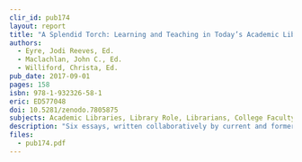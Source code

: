 ```yaml
---
clir_id: pub174
layout: report
title: "A Splendid Torch: Learning and Teaching in Today’s Academic Libraries"
authors: 
  - Eyre, Jodi Reeves, Ed.
  - Maclachlan, John C., Ed.
  - Williford, Christa, Ed.
pub_date: 2017-09-01
pages: 158
isbn: 978-1-932326-58-1
eric: ED577048
doi: 10.5281/zenodo.7805875
subjects: Academic Libraries, Library Role, Librarians, College Faculty, Librarian Teacher Cooperation, Educational Technology, Technological Literacy, Maps, Case Studies, Cooperation, Electronic Publishing, Electronic Libraries, Printing
description: "Six essays, written collaboratively by current and former CLIR postdoctoral fellows, explore the contributions that today’s academic libraries—as providers of resources, professional support, and space—are making to learning and teaching. Topics include the continuing evolution of the learning commons, information literacy instruction, digital humanities teaching in libraries, spatial literacy, collaboration in digital special collections, and 3-D printing and pedagogy."
files:
  - pub174.pdf
---
```



